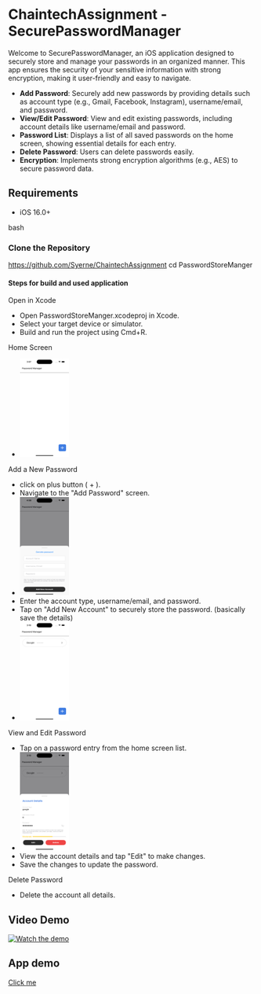 # ChaintechAssignment - SecurePasswordManager

Welcome to SecurePasswordManager, an iOS application designed to securely store and manage your passwords in an organized manner. This app ensures the security of your sensitive information with strong encryption, making it user-friendly and easy to navigate.

- **Add Password**: Securely add new passwords by providing details such as account type (e.g., Gmail, Facebook, Instagram), username/email, and password.
- **View/Edit Password**: View and edit existing passwords, including account details like username/email and password.
- **Password List**: Displays a list of all saved passwords on the home screen, showing essential details for each entry.
- **Delete Password**: Users can delete passwords easily.
- **Encryption**: Implements strong encryption algorithms (e.g., AES) to secure password data.

## Requirements

- iOS 16.0+

bash
### Clone the Repository 
https://github.com/Syerne/ChaintechAssignment
cd PasswordStoreManger

#### Steps for build and used application

Open in Xcode
- Open PasswordStoreManger.xcodeproj in Xcode.
- Select your target device or simulator.
- Build and run the project using Cmd+R.

Home Screen
- <img src="/PasswordStoreManger/AppGuide/Images/HomeScreenEmpty.png" width="100" height="200">

Add a New Password 
- click on plus button ( + ).
- Navigate to the "Add Password" screen.
- <img src="/PasswordStoreManger/AppGuide/Images/AddNewPasswordAccount.png" width="100" height="200">
- Enter the account type, username/email, and password.
- Tap on "Add New Account" to securely store the password. (basically save the details)
- <img src="/PasswordStoreManger/AppGuide/Images/HomeScreenPasswordSaved.png" width="100" height="200">

View and Edit Password
- Tap on a password entry from the home screen list.
- <img src="/PasswordStoreManger/AppGuide/Images/EditUpdateDeletePassword.png" width="100" height="200">
- View the account details and tap "Edit" to make changes.
- Save the changes to update the password.

Delete Password
- Delete the account all details.

## Video Demo

[![Watch the demo](https://www.youtube.com/watch?v=STgUIixyW58)](https://www.youtube.com/watch?v=STgUIixyW58)

## App demo 

<p><a href="https://www.youtube.com/watch?v=STgUIixyW58" rel="nofollow">Click me</a></p>
